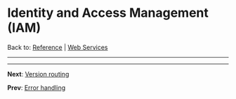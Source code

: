 # Identity and Access Management (IAM)

Back to: [Reference](README.md) | [Web Services](ws-index.md)

---


---
**Next**: [Version routing](ws-versions.md)

**Prev**: [Error handling](ws-error.md)